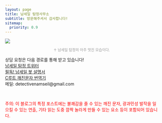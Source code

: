 ```yaml
---
layout: page
title: 남세일 탐정사무소
subtitle: 방문해주셔서 감사합니다!
sitemap:
  priority: 0.9
---
```


<img src="{{ '/assets/img/profilepic.jpg' | prepend: site.baseurl }}" id="about-img">
<p style="font-size:12px; color: #999999; text-align: center"> ↑ 남세일 탐정의 아주 멋진 모습이다. </p>
<div id="describe-text">
	<p>상담 요청은 다음 경로를 통해 받고 있습니다!<br>
	<a href="https://twitter.com/Detective_Seil" target="_blank">남세일 탐정 트위터</a><br>
	<a href="/notice/2021/07/02/whoishim.html" target="_blank">필독! 남세일 봇 설명서</a><br>
	<a href="/i28" target="_blank">C루트 깨진문자 번역기</a><br>
	메일: detectivenamseil@gmail.com</p>
	<br>
	<p style="color: red;">주의: 이 블로그의 특정 포스트에는 불쾌감을 줄 수 있는 깨진 문자, 광과민성 발작을 일으킬 수 있는 연출, 기타 읽는 도중 깜짝 놀라게 만들 수 있는 요소 등이 포함되어 있습니다.</p>
</div>
